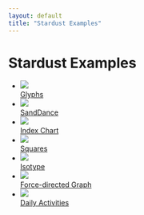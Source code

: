 ```yaml
---
layout: default
title: "Stardust Examples"
---
```


Stardust Examples
====

<ul class="examples group">
    <li><a href="{{base}}/examples/glyphs"><img src="{{base}}/examples/glyphs/preview_small.png" /><div class="overlay"><span>Glyphs</span></div></a></li>
    <li><a href="{{base}}/examples/sanddance"><img src="{{base}}/examples/sanddance/preview_small.png" /><div class="overlay"><span>SandDance</span></div></a></li>
    <li><a href="{{base}}/examples/index-chart"><img src="{{base}}/examples/index-chart/preview_small.png" /><div class="overlay"><span>Index Chart</span></div></a></li>
    <li><a href="{{base}}/examples/squares"><img src="{{base}}/examples/squares/preview_small.png" /><div class="overlay"><span>Squares</span></div></a></li>
    <li><a href="{{base}}/examples/isotype"><img src="{{base}}/examples/isotype/preview_small.png" /><div class="overlay"><span>Isotype</span></div></a></li>
    <li><a href="{{base}}/examples/graph"><img src="{{base}}/examples/graph/preview_small.png" /><div class="overlay"><span>Force-directed Graph</span></div></a></li>
    <li><a href="{{base}}/examples/daily-activities"><img src="{{base}}/examples/daily-activities/preview_small.png" /><div class="overlay"><span>Daily Activities</span></div></a></li>
</ul>